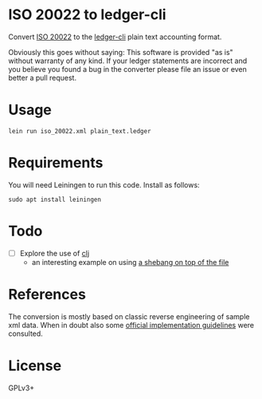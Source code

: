 # ISO 20022 to ledger-cli

Convert [ISO 20022](https://en.wikipedia.org/wiki/ISO_20022) to the
[ledger-cli](https://www.ledger-cli.org) plain text accounting format.

Obviously this goes without saying: This software is provided "as is"
without warranty of any kind. If your ledger statements are incorrect
and you believe you found a bug in the converter please file an issue
or even better a pull request.

# Usage

``` shell
lein run iso_20022.xml plain_text.ledger
```
# Requirements

You will need Leiningen to run this code. Install as follows:

``` shell
sudo apt install leiningen
```
# Todo

- [ ] Explore the use of [clj](https://clojure.org/guides/deps_and_cli)
  - an interesting example on using [a shebang on top of the file](https://clojureverse.org/t/deps-edn-workflows/2451)

# References

The conversion is mostly based on classic reverse engineering of sample xml data. When in doubt also some [official implementation guidelines](https://www.six-group.com/interbank-clearing/dam/downloads/de/standardization/iso/swiss-recommendations/implementation-guidelines-camt.pdf) were consulted.

# License

GPLv3+
